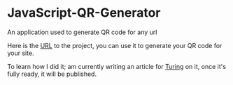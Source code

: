 # JavaScript-QR-Generator
An application used to generate QR code for any url

Here is the [URL](https://turing-js-qr-generator.netlify.app/) to the project, you can use it to generate your QR code for your site. 

To learn how I did it;  am currently writing an article for [Turing](https://www.turing.com/) on it, once it's fully ready, it will be published.


